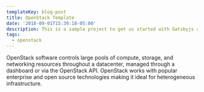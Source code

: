 ```yaml
---
templateKey: blog-post
title: OpenStack Template
date: '2018-09-01T15:39:18-05:00'
description: This is a sample project to get us started with Gatsbyjs and Netlify CMS.
tags:
  - openstack
---
```

OpenStack software controls large pools of compute, storage, and networking resources throughout a datacenter, managed through a dashboard or via the OpenStack API. OpenStack works with popular enterprise and open source technologies making it ideal for heterogeneous infrastructure.
